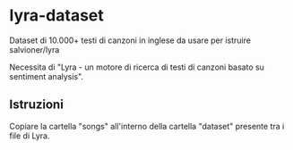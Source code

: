 # lyra-dataset
Dataset di 10.000+ testi di canzoni in inglese da usare per istruire salvioner/lyra

Necessita di "Lyra - un motore di ricerca di testi di canzoni basato su sentiment analysis".

## Istruzioni
Copiare la cartella "songs" all'interno della cartella "dataset" presente tra i file di Lyra.
